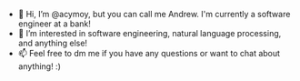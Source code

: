 - 👋 Hi, I’m @acymoy, but you can call me Andrew. I'm currently a software engineer at a bank!
- 👀 I’m interested in software engineering, natural language processing, and anything else!
- 📫 Feel free to dm me if you have any questions or want to chat about anything! :)

<!---
acymoy/acymoy is a ✨ special ✨ repository because its `README.md` (this file) appears on your GitHub profile.
You can click the Preview link to take a look at your changes.
--->
